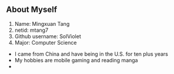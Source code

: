 ## About Myself
1. Name: Mingxuan Tang
2. netid: mtang7
3. Github username: SolViolet
4. Major: Computer Science

- I came from China and have being in the U.S. for ten plus years
- My hobbies are mobile gaming and reading manga
- 
